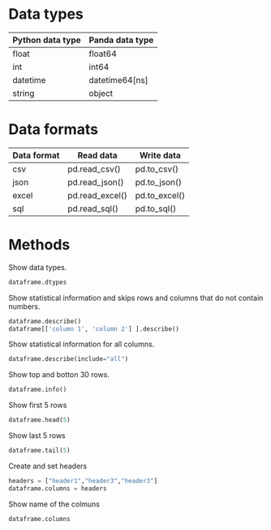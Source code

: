 # Data types

| Python data type | Panda data type |
| ---------------- | --------------- |
| float            | float64         |
| int              | int64           |
| datetime         | datetime64[ns]  |
| string           | object          |

# Data formats

| Data format | Read data       | Write data    |
| ----------- | --------------- | ------------- |
| csv         | pd.read_csv()   | pd.to_csv()   |
| json        | pd.read_json()  | pd.to_json()  |
| excel       | pd.read_excel() | pd.to_excel() |
| sql         | pd.read_sql()   | pd.to_sql()   |

# Methods

Show data types.

```py
dataframe.dtypes
```

Show statistical information and skips rows and columns that do not contain numbers.

```py
dataframe.describe()
dataframe[['column 1', 'column 2'] ].describe()
```

Show statistical information for all columns.

```py
dataframe.describe(include="all")
```

Show top and botton 30 rows.

```py
dataframe.info()
```

Show first 5 rows

```py
dataframe.head(5)
```

Show last 5 rows

```py
dataframe.tail(5)
```

Create and set headers

```py
headers = ["header1","header3","header3"]
dataframe.columns = headers
```

Show name of the colmuns

```py
dataframe.columns
```
